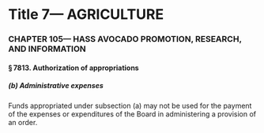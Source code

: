 
# Title 7— AGRICULTURE
### CHAPTER 105— HASS AVOCADO PROMOTION, RESEARCH, AND INFORMATION
#### § 7813. Authorization of appropriations
##### (b) Administrative expenses

Funds appropriated under subsection (a) may not be used for the payment of the expenses or expenditures of the Board in administering a provision of an order.
